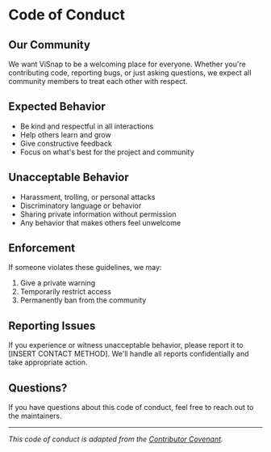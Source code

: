 # Code of Conduct

## Our Community

We want ViSnap to be a welcoming place for everyone. Whether you're contributing code, reporting bugs, or just asking questions, we expect all community members to treat each other with respect.

## Expected Behavior

- Be kind and respectful in all interactions
- Help others learn and grow
- Give constructive feedback
- Focus on what's best for the project and community

## Unacceptable Behavior

- Harassment, trolling, or personal attacks
- Discriminatory language or behavior
- Sharing private information without permission
- Any behavior that makes others feel unwelcome

## Enforcement

If someone violates these guidelines, we may:
1. Give a private warning
2. Temporarily restrict access
3. Permanently ban from the community

## Reporting Issues

If you experience or witness unacceptable behavior, please report it to [INSERT CONTACT METHOD]. We'll handle all reports confidentially and take appropriate action.

## Questions?

If you have questions about this code of conduct, feel free to reach out to the maintainers.

---

*This code of conduct is adapted from the [Contributor Covenant](https://www.contributor-covenant.org/).*